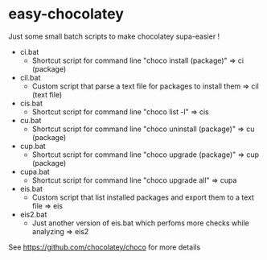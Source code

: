 # easy-chocolatey
Just some small batch scripts to make chocolatey supa-easier !
  * ci.bat
    - Shortcut script for command line "choco install (package)" => ci (package)
  * cil.bat
    - Custom script that parse a text file for packages to install them => cil (text file)
  * cis.bat
    - Shortcut script for command line "choco list -l" => cis
  * cu.bat
    - Shortcut script for command line "choco uninstall (package)" => cu (package)
  * cup.bat
    - Shortcut script for command line "choco upgrade (package)" => cup (package)
  * cupa.bat
    - Shortcut script for command line "choco upgrade all" => cupa
  * eis.bat
    - Custom script that list installed packages and export them to a text file => eis
  * eis2.bat
    - Just another version of eis.bat which perfoms more checks while analyzing => eis2

See https://github.com/chocolatey/choco for more details
